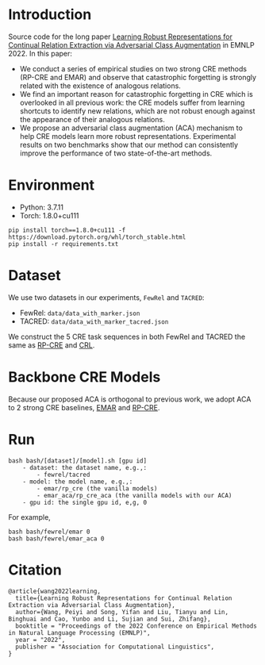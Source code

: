 # Introduction
Source code for the long paper [Learning Robust Representations for Continual  Relation Extraction via Adversarial Class Augmentation](https://arxiv.org/abs/2210.04497) in EMNLP 2022. In this paper:
- We conduct a series of empirical studies on two strong CRE methods (RP-CRE and EMAR) and observe that catastrophic forgetting is strongly related with the existence of analogous relations.
- We find an important reason for catastrophic forgetting in CRE which is overlooked in all previous work: the CRE models suffer from learning shortcuts to identify new relations, which are not robust enough against the appearance of their analogous relations.
- We propose an adversarial class augmentation (ACA) mechanism to help CRE models learn more robust representations. Experimental results on two benchmarks show that our method can consistently improve the performance of two state-of-the-art methods.

# Environment
- Python: 3.7.11
- Torch: 1.8.0+cu111
```
pip install torch==1.8.0+cu111 -f https://download.pytorch.org/whl/torch_stable.html
pip install -r requirements.txt
```


# Dataset
We use two datasets in our experiments, `FewRel` and `TACRED`:
- FewRel: `data/data_with_marker.json`
- TACRED: `data/data_with_marker_tacred.json`

We construct the $5$ CRE task sequences in both FewRel and TACRED the same as [RP-CRE](https://aclanthology.org/2021.acl-long.20/) and [CRL](https://aclanthology.org/2022.findings-acl.268/).



# Backbone CRE Models
Because our proposed ACA is orthogonal to previous work, we adopt ACA to $2$ strong CRE baselines,  [EMAR](https://aclanthology.org/2020.acl-main.573/) and [RP-CRE](https://aclanthology.org/2021.acl-long.20/).

# Run
```
bash bash/[dataset]/[model].sh [gpu id]
    - dataset: the dataset name, e.g.,:
        - fewrel/tacred
    - model: the model name, e.g.,:
        - emar/rp_cre (the vanilla models)
        - emar_aca/rp_cre_aca (the vanilla models with our ACA)
    - gpu id: the single gpu id, e,g, 0
```

For example, 
```
bash bash/fewrel/emar 0
bash bash/fewrel/emar_aca 0
```


# Citation
```
@article{wang2022learning,
  title={Learning Robust Representations for Continual Relation Extraction via Adversarial Class Augmentation},
  author={Wang, Peiyi and Song, Yifan and Liu, Tianyu and Lin, Binghuai and Cao, Yunbo and Li, Sujian and Sui, Zhifang},
  booktitle = "Proceedings of the 2022 Conference on Empirical Methods in Natural Language Processing (EMNLP)",
  year = "2022",
  publisher = "Association for Computational Linguistics",
}
```
